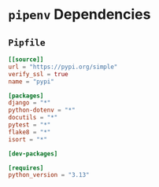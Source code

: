 # `pipenv` Dependencies

## `Pipfile`

```toml
[[source]]
url = "https://pypi.org/simple"
verify_ssl = true
name = "pypi"

[packages]
django = "*"
python-dotenv = "*"
docutils = "*"
pytest = "*"
flake8 = "*"
isort = "*"

[dev-packages]

[requires]
python_version = "3.13"
```
